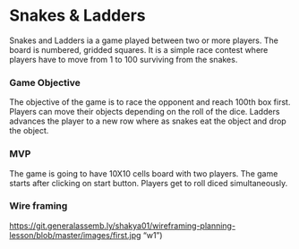 # Snakes & Ladders

Snakes and Ladders ia a game played between two or more players. The board is numbered, gridded squares. It is a simple race contest where players have to move from 1 to 100 surviving from the snakes.

### Game Objective
The objective of the game is to race the opponent and reach 100th box first. Players can move their objects depending on the roll of the dice. Ladders advances the player to a new row where as snakes eat the object and drop the object.

### MVP
The game is going to have 10X10 cells board with two players. The game starts after clicking on start button. Players get to roll diced simultaneously. 


### Wire framing
https://git.generalassemb.ly/shakya01/wireframing-planning-lesson/blob/master/images/first.jpg “w1”)
